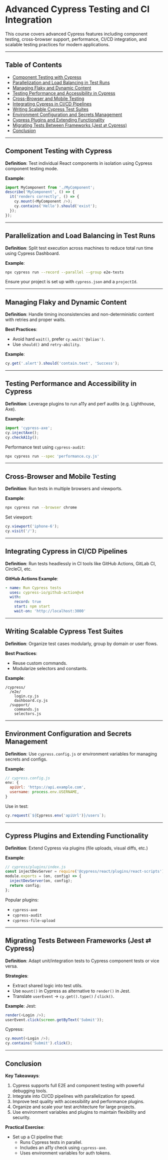 
# Advanced Cypress Testing and CI Integration

This course covers advanced Cypress features including component testing, cross-browser support, performance, CI/CD integration, and scalable testing practices for modern applications.

---

## Table of Contents

- [Component Testing with Cypress](#component-testing-with-cypress)  
- [Parallelization and Load Balancing in Test Runs](#parallelization-and-load-balancing-in-test-runs)  
- [Managing Flaky and Dynamic Content](#managing-flaky-and-dynamic-content)  
- [Testing Performance and Accessibility in Cypress](#testing-performance-and-accessibility-in-cypress)  
- [Cross-Browser and Mobile Testing](#cross-browser-and-mobile-testing)  
- [Integrating Cypress in CI/CD Pipelines](#integrating-cypress-in-cicd-pipelines)  
- [Writing Scalable Cypress Test Suites](#writing-scalable-cypress-test-suites)  
- [Environment Configuration and Secrets Management](#environment-configuration-and-secrets-management)  
- [Cypress Plugins and Extending Functionality](#cypress-plugins-and-extending-functionality)  
- [Migrating Tests Between Frameworks (Jest ⇄ Cypress)](#migrating-tests-between-frameworks-jest-⇄-cypress)  
- [Conclusion](#conclusion)

---

## Component Testing with Cypress

**Definition**: Test individual React components in isolation using Cypress component testing mode.

**Example**:
```js
import MyComponent from './MyComponent';
describe('MyComponent', () => {
  it('renders correctly', () => {
    cy.mount(<MyComponent />);
    cy.contains('Hello').should('exist');
  });
});
```

---

## Parallelization and Load Balancing in Test Runs

**Definition**: Split test execution across machines to reduce total run time using Cypress Dashboard.

**Example**:
```bash
npx cypress run --record --parallel --group e2e-tests
```

Ensure your project is set up with `cypress.json` and a `projectId`.

---

## Managing Flaky and Dynamic Content

**Definition**: Handle timing inconsistencies and non-deterministic content with retries and proper waits.

**Best Practices**:
- Avoid hard `wait()`, prefer `cy.wait('@alias')`.
- Use `should()` and `retry-ability`.

**Example**:
```js
cy.get('.alert').should('contain.text', 'Success');
```

---

## Testing Performance and Accessibility in Cypress

**Definition**: Leverage plugins to run a11y and perf audits (e.g. Lighthouse, Axe).

**Example**:
```js
import 'cypress-axe';
cy.injectAxe();
cy.checkA11y();
```

Performance test using `cypress-audit`:
```bash
npx cypress run --spec 'performance.cy.js'
```

---

## Cross-Browser and Mobile Testing

**Definition**: Run tests in multiple browsers and viewports.

**Example**:
```bash
npx cypress run --browser chrome
```

Set viewport:
```js
cy.viewport('iphone-6');
cy.visit('/');
```

---

## Integrating Cypress in CI/CD Pipelines

**Definition**: Run tests headlessly in CI tools like GitHub Actions, GitLab CI, CircleCI, etc.

**GitHub Actions Example**:
```yaml
- name: Run Cypress tests
  uses: cypress-io/github-action@v4
  with:
    record: true
    start: npm start
    wait-on: 'http://localhost:3000'
```

---

## Writing Scalable Cypress Test Suites

**Definition**: Organize test cases modularly, group by domain or user flows.

**Best Practices**:
- Reuse custom commands.
- Modularize selectors and constants.

**Example**:
```
/cypress/
  /e2e/
    login.cy.js
    dashboard.cy.js
  /support/
    commands.js
    selectors.js
```

---

## Environment Configuration and Secrets Management

**Definition**: Use `cypress.config.js` or environment variables for managing secrets and configs.

**Example**:
```js
// cypress.config.js
env: {
  apiUrl: 'https://api.example.com',
  username: process.env.USERNAME,
}
```

Use in test:
```js
cy.request(`${Cypress.env('apiUrl')}/users`);
```

---

## Cypress Plugins and Extending Functionality

**Definition**: Extend Cypress via plugins (file uploads, visual diffs, etc.)

**Example**:
```js
// cypress/plugins/index.js
const injectDevServer = require('@cypress/react/plugins/react-scripts');
module.exports = (on, config) => {
  injectDevServer(on, config);
  return config;
};
```

Popular plugins:
- `cypress-axe`
- `cypress-audit`
- `cypress-file-upload`

---

## Migrating Tests Between Frameworks (Jest ⇄ Cypress)

**Definition**: Adapt unit/integration tests to Cypress component tests or vice versa.

**Strategies**:
- Extract shared logic into test utils.
- Use `mount()` in Cypress as alternative to `render()` in Jest.
- Translate `userEvent` → `cy.get().type()` / `click()`.

**Example**:
Jest:
```js
render(<Login />);
userEvent.click(screen.getByText('Submit'));
```

Cypress:
```js
cy.mount(<Login />);
cy.contains('Submit').click();
```

---

## Conclusion

**Key Takeaways**:
1. Cypress supports full E2E and component testing with powerful debugging tools.
2. Integrate into CI/CD pipelines with parallelization for speed.
3. Improve test quality with accessibility and performance plugins.
4. Organize and scale your test architecture for large projects.
5. Use environment variables and plugins to maintain flexibility and security.

**Practical Exercise**:
- Set up a CI pipeline that:
  - Runs Cypress tests in parallel.
  - Includes an a11y check using `cypress-axe`.
  - Uses environment variables for auth tokens.
